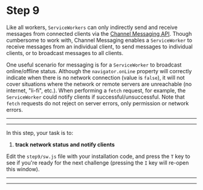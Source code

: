 # Step 9

Like all workers, `ServiceWorkers` can only indirectly send and receive messages from connected clients via the [Channel Messaging API](https://developer.mozilla.org/developer.mozilla.org/en-US/docs/Web/API/Channel_Messaging_API). Though cumbersome to work with, Channel Messaging enables a `ServiceWorker` to receive messages from an individual client, to send messages to individual clients, or to broadcast messages to all clients.

One useful scenario for messaging is for a `ServiceWorker` to broadcast online/offline status. Although the `navigator.onLine` property will correctly indicate when there is no network connection (value is `false`), it will not cover situations where the network or remote servers are unreachable (no internet, "li-fi", etc.). When performing a `fetch` request, for example, the `ServiceWorker` could notify clients if successful/unsuccessful. Note that `fetch` requests do not reject on server errors, only permission or network errors.

---
---

In this step, your task is to:

1. **track network status and notify clients**

Edit the `step9/sw.js` file with your installation code, and press the `T` key to see if you're ready for the next challenge (pressing the `I` key will re-open this window).

---
---